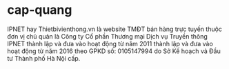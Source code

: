 # cap-quang
IPNET hay Thietbivienthong.vn là website TMĐT bán hàng trực tuyến thuộc đơn vị chủ quản là Công ty Cổ phần Thương mại Dịch vụ Truyền thông IPNET thành lập và đưa vào hoạt động từ năm 2011 thành lập và đưa vào hoạt động từ năm 2016 theo GPKD số: 0105147994 do Sở Kế hoạch và Đầu tư Thành phố Hà Nội cấp.
